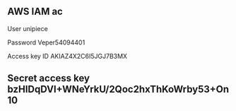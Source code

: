 AWS IAM ac
--------------------------------
User
unipiece

Password
Veper54094401

Access key ID
AKIAZ4X2C6I5JGJ7B3MX

Secret access key
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
--------------------------------
